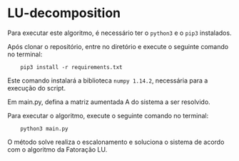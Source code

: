 # LU-decomposition

Para executar este algoritmo, é necessário ter o `python3` e o `pip3` instalados.

Após clonar o repositório, entre no diretório e execute o seguinte comando no terminal:

        pip3 install -r requirements.txt
        
Este comando instalará a biblioteca `numpy 1.14.2`, necessária para a execução do script.

Em main.py, defina a matriz aumentada A do sistema a ser resolvido.

Para executar o algoritmo, execute o seguinte comando no terminal:

        python3 main.py

O método solve realiza o escalonamento e soluciona o sistema de acordo com o algoritmo da Fatoração LU.
